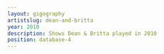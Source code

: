 ```yaml
---
layout: gigography
artistslug: dean-and-britta
year: 2010
description: Shows Dean & Britta played in 2010
position: database-4
---
```

